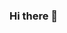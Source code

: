 ### Hi there 👋

<!--
**2005vitor/2005vitor** is a ✨ _special_ ✨ repository because its `README.md` (this file) appears on your GitHub profile.

Here are some ideas to get you started:

- 🔭 atualmente estou estudando no 1°
- 🌱 I’m currently learning  javascript
- 👯 I’m looking to collaborate on sala de aula
- 🤔 I’m looking for help with materias dificeis
- 💬 Ask me about mim
- 📫 How to reach me: me procurando
- 😄 Pronouns: ele
- ⚡ Fun fact: tenho 16 anos
-->
